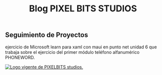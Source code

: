 <header>
        <h1 class="gugi-regular" id="tituloblog">
            Blog PIXEL BITS STUDIOS
        </h1>
    </header>

<h2 class="gugi-regular">Seguimiento de Proyectos</h2>
      <p class="textoparrafo">ejercicio de Microsoft learn para xaml con maui en punto net unidad 6 que 
        trabaja sobre el ejercicio del primer módulo teléfono alfanumérico PHONEWORD.</p>
      <a href="static/IMG/pblogo.png">
          <img src="static/IMG/pblogo.png" alt="Logo vigente de PIXELBITS studios.">
      </a>
